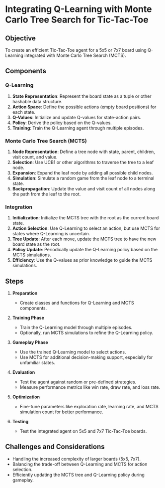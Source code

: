 # Integrating Q-Learning with Monte Carlo Tree Search for Tic-Tac-Toe

## Objective
To create an efficient Tic-Tac-Toe agent for a 5x5 or 7x7 board using Q-Learning integrated with Monte Carlo Tree Search (MCTS).

## Components

### Q-Learning
1. **State Representation**: Represent the board state as a tuple or other hashable data structure.
2. **Action Space**: Define the possible actions (empty board positions) for each state.
3. **Q-Values**: Initialize and update Q-values for state-action pairs.
4. **Policy**: Derive the policy based on the Q-values.
5. **Training**: Train the Q-Learning agent through multiple episodes.

### Monte Carlo Tree Search (MCTS)
1. **Node Representation**: Define a tree node with state, parent, children, visit count, and value.
2. **Selection**: Use UCB1 or other algorithms to traverse the tree to a leaf node.
3. **Expansion**: Expand the leaf node by adding all possible child nodes.
4. **Simulation**: Simulate a random game from the leaf node to a terminal state.
5. **Backpropagation**: Update the value and visit count of all nodes along the path from the leaf to the root.

### Integration
1. **Initialization**: Initialize the MCTS tree with the root as the current board state.
2. **Action Selection**: Use Q-Learning to select an action, but use MCTS for states where Q-Learning is uncertain.
3. **Tree Update**: After each move, update the MCTS tree to have the new board state as the root.
4. **Policy Update**: Periodically update the Q-Learning policy based on the MCTS simulations.
5. **Efficiency**: Use the Q-values as prior knowledge to guide the MCTS simulations.

## Steps

1. **Preparation**
    - Create classes and functions for Q-Learning and MCTS components.

2. **Training Phase**
    - Train the Q-Learning model through multiple episodes.
    - Optionally, run MCTS simulations to refine the Q-Learning policy.

3. **Gameplay Phase**
    - Use the trained Q-Learning model to select actions.
    - Use MCTS for additional decision-making support, especially for unfamiliar states.

4. **Evaluation**
    - Test the agent against random or pre-defined strategies.
    - Measure performance metrics like win rate, draw rate, and loss rate.

5. **Optimization**
    - Fine-tune parameters like exploration rate, learning rate, and MCTS simulation count for better performance.

6. **Testing**
    - Test the integrated agent on 5x5 and 7x7 Tic-Tac-Toe boards.

## Challenges and Considerations
- Handling the increased complexity of larger boards (5x5, 7x7).
- Balancing the trade-off between Q-Learning and MCTS for action selection.
- Efficiently updating the MCTS tree and Q-Learning policy during gameplay.

